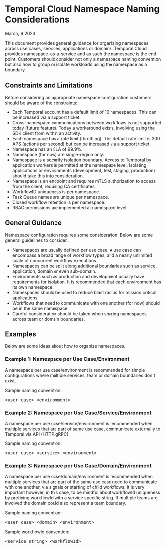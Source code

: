 # Temporal Cloud Namespace Naming Considerations

March, 9 2023

This document provides general guidance for organizing namespaces across use cases, services, applications or domains. Temporal Cloud provides namespace–as-a-service and as such the namespace is the end point. Customers should consider not only a namespace naming convention but also how to group or isolate workloads using the namespace as a boundary.

## Constraints and Limitations

Before considering an appropriate namespace configuration customers should be aware of the constraints:

- Each Temporal account has a default limit of 10 namespaces. This can be increased via a support ticket.
- Cross-namespace communications between workflows is not supported today (future feature). Today a workaround exists, involving using the SDK client from within an activity.
- Each namespace has a rate limit (throttling). The default rate limit is 200 APS (actions per second) but can be increased via a support ticket.
- Namespace has an SLA of 99.9%.
- Namespace (for now) are single-region only.
- Namespace is a security isolation boundary. Access to Temporal by application workers is permitted at the namespace level. Isolating applications or environments (development, test, staging, production) should take this into consideration.
- Namespace is an endpoint and requires mTLS authorization to access from the client, requiring CA certificates.
- WorkflowID uniqueness is per namespace.
- Task Queue names are unique per namespace.
- Closed workflow retention is per namespace.
- RBAC permissions are implemented at namespace level.

## General Guidance

Namespace configuration requires some consideration. Below are some general guidelines to consider.

- Namespaces are usually defined per use case. A use case can encompass a broad range of workflow types, and a nearly unlimited scale of concurrent workflow executions.
- Namespaces can be split along additional boundaries such as service, application, domain or even sub-domain.
- Environments such as production and development usually have requirements for isolation. It is recommended that each environment has its own namespace.
- Namespaces should be used to reduce blast radius for mission critical applications.
- Workflows that need to communicate with one another (for now) should be in the same namespace.
- Careful consideration should be taken when sharing namespaces across team or domain boundaries.

## Examples

Below are some ideas about how to organize namespaces.

### Example 1: Namespace per Use Case/Environment

A namespace per use case/environment is recommended for simple configurations where multiple services, team or domain boundaries don't exist.

Sample naming convention:

<pre>
&lt;user case>_&lt;environment>
</pre>

### Example 2: Namespace per Use Case/Service/Environment

A namespace per use case/service/environment is recommended when multiple services that are part of same use case, communicate externally to Temporal via API (HTTP/gRPC).

Sample naming convention:

<pre>
&lt;user case>_&lt;service>_&lt;environment>
</pre>

### Example 3: Namespace per Use Case/Domain/Environment

A namespace per use case/domain/environment is recommended when multiple services that are part of the same use case need to communicate with one another, via signals or starting of child workflows. It is very important however, in this case, to be mindful about workflowId uniqueness by prefixing workflowId with a service specific string. If multiple teams are involved the domain could also represent a team boundary.

Sample naming convention:

<pre>
&lt;user case>_&lt;domain>_&lt;environment>
</pre>

Sample workflowId convention:

<pre>
&lt;service string>_&lt;workflowId>
</pre>
